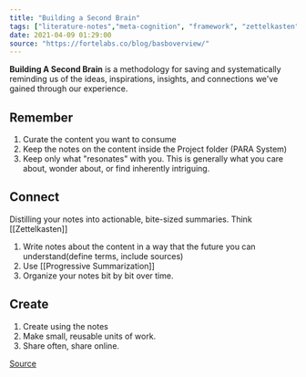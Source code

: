 ```yaml
---
title: "Building a Second Brain"
tags: ["literature-notes","meta-cognition", "framework", "zettelkasten" ]
date: 2021-04-09 01:29:00
source: "https://fortelabs.co/blog/basboverview/"
---
```


**Building A Second Brain** is a methodology for saving and systematically reminding us of the ideas, inspirations, insights, and connections we've gained through our experience. 

## Remember

1. Curate the content you want to consume
2. Keep the notes on the content inside the Project folder (PARA System)
3. Keep only what "resonates" with you. This is generally what you care about, wonder about, or find inherently intriguing.

## Connect

Distilling your notes into actionable, bite-sized summaries. Think [[Zettelkasten]]

1. Write notes about the content in a way that the future you can understand(define terms, include sources)
2. Use [[Progressive Summarization]]
3. Organize your notes bit by bit over time.

## Create

1. Create using the notes
2. Make small, reusable units of work.
3. Share often, share online.

[Source](https://fortelabs.co/blog/basboverview/)
